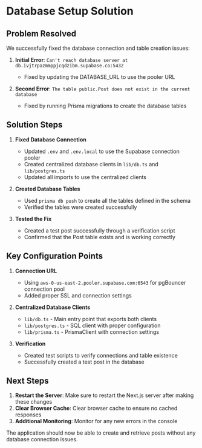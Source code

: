 # Database Setup Solution

## Problem Resolved

We successfully fixed the database connection and table creation issues:

1. **Initial Error**: `Can't reach database server at db.ivjtrpazmmppjcqdzibm.supabase.co:5432`
   - Fixed by updating the DATABASE_URL to use the pooler URL

2. **Second Error**: `The table public.Post does not exist in the current database`
   - Fixed by running Prisma migrations to create the database tables

## Solution Steps

1. **Fixed Database Connection**
   - Updated `.env` and `.env.local` to use the Supabase connection pooler
   - Created centralized database clients in `lib/db.ts` and `lib/postgres.ts`
   - Updated all imports to use the centralized clients

2. **Created Database Tables**
   - Used `prisma db push` to create all the tables defined in the schema
   - Verified the tables were created successfully

3. **Tested the Fix**
   - Created a test post successfully through a verification script
   - Confirmed that the Post table exists and is working correctly

## Key Configuration Points

1. **Connection URL**
   - Using `aws-0-us-east-2.pooler.supabase.com:6543` for pgBouncer connection pool
   - Added proper SSL and connection settings

2. **Centralized Database Clients**
   - `lib/db.ts` - Main entry point that exports both clients
   - `lib/postgres.ts` - SQL client with proper configuration
   - `lib/prisma.ts` - PrismaClient with connection settings

3. **Verification**
   - Created test scripts to verify connections and table existence
   - Successfully created a test post in the database

## Next Steps

1. **Restart the Server**: Make sure to restart the Next.js server after making these changes
2. **Clear Browser Cache**: Clear browser cache to ensure no cached responses
3. **Additional Monitoring**: Monitor for any new errors in the console

The application should now be able to create and retrieve posts without any database connection issues. 